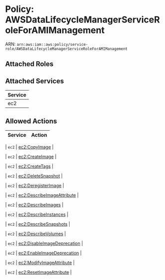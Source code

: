 # Policy: AWSDataLifecycleManagerServiceRoleForAMIManagement

ARN: `arn:aws:iam::aws:policy/service-role/AWSDataLifecycleManagerServiceRoleForAMIManagement`

## Attached Roles

## Attached Services

| Service |
|---------|
| ec2 |

## Allowed Actions

| Service | Action |
|:-------:|--------|

| `ec2` | [ec2:CopyImage](../actions.md#ec2:copyimage) |

| `ec2` | [ec2:CreateImage](../actions.md#ec2:createimage) |

| `ec2` | [ec2:CreateTags](../actions.md#ec2:createtags) |

| `ec2` | [ec2:DeleteSnapshot](../actions.md#ec2:deletesnapshot) |

| `ec2` | [ec2:DeregisterImage](../actions.md#ec2:deregisterimage) |

| `ec2` | [ec2:DescribeImageAttribute](../actions.md#ec2:describeimageattribute) |

| `ec2` | [ec2:DescribeImages](../actions.md#ec2:describeimages) |

| `ec2` | [ec2:DescribeInstances](../actions.md#ec2:describeinstances) |

| `ec2` | [ec2:DescribeSnapshots](../actions.md#ec2:describesnapshots) |

| `ec2` | [ec2:DescribeVolumes](../actions.md#ec2:describevolumes) |

| `ec2` | [ec2:DisableImageDeprecation](../actions.md#ec2:disableimagedeprecation) |

| `ec2` | [ec2:EnableImageDeprecation](../actions.md#ec2:enableimagedeprecation) |

| `ec2` | [ec2:ModifyImageAttribute](../actions.md#ec2:modifyimageattribute) |

| `ec2` | [ec2:ResetImageAttribute](../actions.md#ec2:resetimageattribute) |

